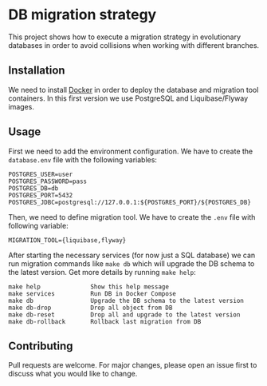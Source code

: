 # DB migration strategy

This project shows how to execute a migration strategy in evolutionary databases in order to avoid collisions when working with different branches.

## Installation

We need to install [Docker](https://docs.docker.com/get-docker/) in order to deploy the database and migration tool containers. In this first version we use PostgreSQL and Liquibase/Flyway images.

## Usage

First we need to add the environment configuration. We have to create the `database.env` file with the following variables:

```
POSTGRES_USER=user
POSTGRES_PASSWORD=pass
POSTGRES_DB=db
POSTGRES_PORT=5432
POSTGRES_JDBC=postgresql://127.0.0.1:${POSTGRES_PORT}/${POSTGRES_DB}
```

Then, we need to define migration tool. We have to create the `.env` file with following variable:

```
MIGRATION_TOOL={liquibase,flyway}
```

After starting the necessary services (for now just a SQL database) we can run migration commands like `make db` which will upgrade the DB schema to the latest version. Get more details by running `make help`: 

```
make help              Show this help message
make services          Run DB in Docker Compose
make db                Upgrade the DB schema to the latest version
make db-drop           Drop all object from DB
make db-reset          Drop all and upgrade to the latest version
make db-rollback       Rollback last migration from DB
```

## Contributing
Pull requests are welcome. For major changes, please open an issue first to discuss what you would like to change.